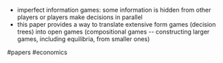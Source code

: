 
- imperfect information games: some information is hidden from other players or players make decisions in parallel 
- this paper provides a way to translate extensive form games (decision trees) into open games (compositional games -- constructing larger games, including equilibria, from smaller ones)




#papers 
#economics 